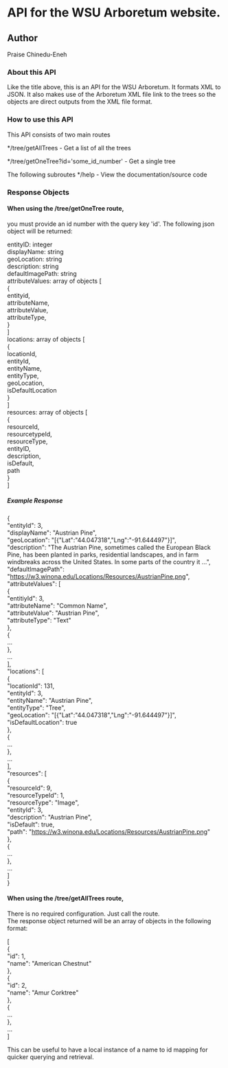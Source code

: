 # API for the WSU Arboretum website.

## Author
Praise Chinedu-Eneh

### About this API
Like the title above, this is an API for the WSU Arboretum.
It formats XML to JSON.
It also makes use of the Arboretum XML file link to the trees so the objects are direct outputs from the XML file format.

### How to use this API

This API consists of two main routes

*/tree/getAllTrees - Get a list of all the trees

*/tree/getOneTree?id='some_id_number' - Get a single tree

The following subroutes
*/help - View the documentation/source code

### Response Objects

#### When using the /tree/getOneTree route, 
you must provide an id number with the query key 'id'. The following json object will be returned:  

entityID: integer  
displayName: string  
geoLocation: string  
description: string  
defaultImagePath: string  
attributeValues: array of objects [  
      {  
          entityid,  
          attributeName,  
          attributeValue,  
          attributeType,  
      }  
]  
locations: array of objects [  
    {  
        locationId,   
        entityId,  
        entityName,   
        entityType,  
        geoLocation,  
        isDefaultLocation  
    }  
]  
resources: array of objects [  
    {  
        resourceId,  
        resourcetypeId,  
        resourceType,  
        entityID,  
        description,  
        isDefault,  
        path  
    }  
]  

##### Example Response

{  
  "entityId": 3,  
  "displayName": "Austrian Pine",  
  "geoLocation": "[{\"Lat\":\"44.047318\",\"Lng\":\"-91.644497\"}]",  
  "description": "The Austrian Pine, sometimes called the European Black Pine, has been planted in parks, residential landscapes, and in farm windbreaks across the United States. In some parts of the country it ...",  
  "defaultImagePath": "https://w3.winona.edu/Locations/Resources/AustrianPine.png",  
  "attributeValues": [  
    {  
      "entitiyId": 3,  
      "attributeName": "Common Name",  
      "attributeValue": "Austrian Pine",  
      "attributeType": "Text"  
    },  
    {  
      ...  
    },  
    ...  
  ],  
  "locations": [  
    {  
      "locationId": 131,  
      "entityId": 3,  
      "entityName": "Austrian Pine",  
      "entityType": "Tree",  
      "geoLocation": "[{\"Lat\":\"44.047318\",\"Lng\":\"-91.644497\"}]",  
      "isDefaultLocation": true  
    },  
    {  
        ...  
    },  
    ...  
  ],  
  "resources": [  
    {  
      "resourceId": 9,  
      "resourceTypeId": 1,  
      "resourceType": "Image",  
      "entityId": 3,  
      "description": "Austrian Pine",  
      "isDefault": true,  
      "path": "https://w3.winona.edu/Locations/Resources/AustrianPine.png"  
    },  
    {  
        ...  
    },  
    ...  
  ]  
}  


#### When using the /tree/getAllTrees route, 
There is no required configuration. Just call the route.  
The response object returned will be an array of objects in the following format:  

[  
  {  
    "id": 1,  
    "name": "American Chestnut"  
  },  
  {  
    "id": 2,  
    "name": "Amur Corktree"  
  },  
  {  
    ...  
  },  
  ...  
]  

This can be useful to have a local instance of a name to id mapping for quicker querying and retrieval.